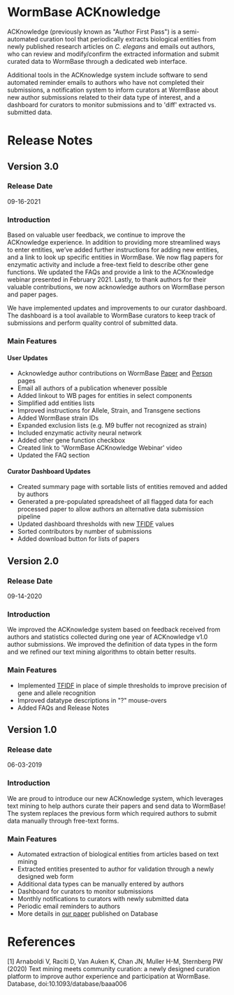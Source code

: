 # WormBase ACKnowledge

ACKnowledge (previously known as "Author First Pass") is a semi-automated curation tool that periodically extracts biological entities from newly published research 
articles on *C. elegans* and emails out authors, who can review and modify/confirm the extracted 
information and submit curated data to WormBase through a dedicated web interface.

Additional tools in the ACKnowledge system include software to send automated reminder emails to authors who have not completed 
their submissions, a notification system to inform curators at WormBase about new author submissions related to their 
data type of interest, and a dashboard for curators to monitor submissions and to 'diff' extracted vs. submitted 
data.

# Release Notes

## Version 3.0

### Release Date
09-16-2021

### Introduction
Based on valuable user feedback, we continue to improve the ACKnowledge experience.  In addition to providing more 
streamlined ways to enter entities, we’ve added further instructions for adding new entities, and a link to look up 
specific entities in WormBase.  We now flag papers for enzymatic activity and include a free-text field to describe 
other gene functions.  We updated the FAQs and provide a link to the ACKnowledge webinar presented in February 2021. 
Lastly, to thank authors for their valuable contributions, we now acknowledge authors on WormBase person and paper pages.

We have implemented updates and improvements to our curator dashboard. The dashboard is a tool available to WormBase 
curators to  keep track of submissions and perform quality control of submitted data.

### Main Features

#### User Updates
- Acknowledge author contributions on WormBase [Paper](https://wormbase.org/resources/paper/WBPaper00059759#0--10) and [Person](https://wormbase.org/resources/person/WBPerson625#014--10) pages
- Email all authors of a publication whenever possible
- Added linkout to WB pages for entities in select components
- Simplified add entities lists
- Improved instructions for Allele, Strain, and Transgene sections
- Added WormBase strain IDs
- Expanded exclusion lists (e.g. M9 buffer not recognized as strain)
- Included enzymatic activity neural network
- Added other gene function checkbox
- Created link to 'WormBase ACKnowledge Webinar' video
- Updated the FAQ section

#### Curator Dashboard Updates
- Created summary page with sortable lists of entities removed and added by authors
- Generated a pre-populated spreadsheet of all flagged data for each processed paper to allow authors an alternative data submission pipeline
- Updated dashboard thresholds with new [TFIDF](https://en.wikipedia.org/wiki/Tf%E2%80%93idf#:~:text=In%20information%20retrieval%2C%20tf%E2%80%93idf,in%20a%20collection%20or%20corpus.) values
- Sorted contributors by number of submissions
- Added download button for lists of papers

## Version 2.0

### Release Date
09-14-2020
           
### Introduction
We improved the ACKnowledge system based on feedback received from authors and statistics
collected during one year of ACKnowledge v1.0 author submissions. We improved the definition of
data types in the form and we refined our text mining algorithms to obtain better results.

### Main Features
- Implemented [TFIDF](https://en.wikipedia.org/wiki/Tf%E2%80%93idf#:~:text=In%20information%20retrieval%2C%20tf%E2%80%93idf,in%20a%20collection%20or%20corpus.) in place of simple thresholds to improve precision of gene and allele recognition
- Improved datatype descriptions in "?" mouse-overs
- Added FAQs and Release Notes

## Version 1.0

### Release date
06-03-2019

### Introduction
We are proud to introduce our new ACKnowledge system, which leverages text mining to help authors curate
their papers and send data to WormBase! The system replaces the previous form which required authors
to submit data manually through free-text forms.</p>

### Main Features
- Automated extraction of biological entities from articles based on text mining
- Extracted entities presented to author for validation through a newly designed web form
- Additional data types can be manually entered by authors
- Dashboard for curators to monitor submissions
- Monthly notifications to curators with newly submitted data
- Periodic email reminders to authors
- More details in [our paper](https://academic.oup.com/database/article/doi/10.1093/database/baaa006/5809234) published on Database

# References

[1] Arnaboldi V, Raciti D, Van Auken K, Chan JN, Muller H-M, Sternberg PW (2020) Text mining meets community curation: 
a newly designed curation platform to improve author experience and participation at WormBase. Database, 
doi:10.1093/database/baaa006

